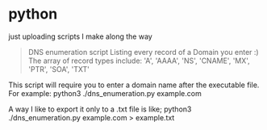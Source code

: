# python
just uploading scripts I make along the way

> DNS enumeration script
Listing every record of a Domain you enter :)
The array of record types include:
'A', 'AAAA', 'NS', 'CNAME', 'MX', 'PTR', 'SOA', 'TXT'

This script will require you to enter a domain name after the executable file.
    For example: python3 ./dns_enumeration.py example.com 

A way I like to export it only to a .txt file is like;
    python3 ./dns_enumeration.py example.com > example.txt
